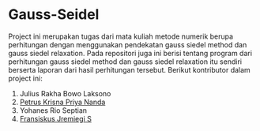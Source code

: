 # Gauss-Seidel

Project ini merupakan tugas dari mata kuliah metode numerik berupa perhitungan dengan menggunakan pendekatan gauss siedel method dan gauss siedel relaxation. 
Pada repositori juga ini berisi tentang program dari perhitungan gauss siedel method dan gauss siedel relaxation itu sendiri berserta laporan dari hasil perhitungan tersebut.
Berikut kontributor dalam project ini:
1. Julius Rakha Bowo Laksono
2. [Petrus Krisna Priya Nanda](https://github.com/krisnanandaa/)
3. Yohanes Rio Septian
4. [Fransiskus Jremiegi S](https://github.com/jremiegii/)
